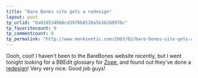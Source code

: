 ```yaml
---
title: "Bare Bones site gets a redesign"
layout: post
tp_urlid: "6a010534988cd3970b0120a5b36200970c"
tp_favoritecount: 0
tp_commentcount: 0
tp_permalink: "http://www.monkinetic.com/2003/02/bare-bones-site-gets-a-redesign.html"
---
```

Oooh, cool! I haven&#39;t been to the BareBones website recently, but I went tonight looking for a BBEdit glossary for <a href="http://www.zope.org">Zope</a>, and found out they&#39;ve done a <a href="http://www.barebones.com/">redesign</a>! Very very nice. Good job guys!
